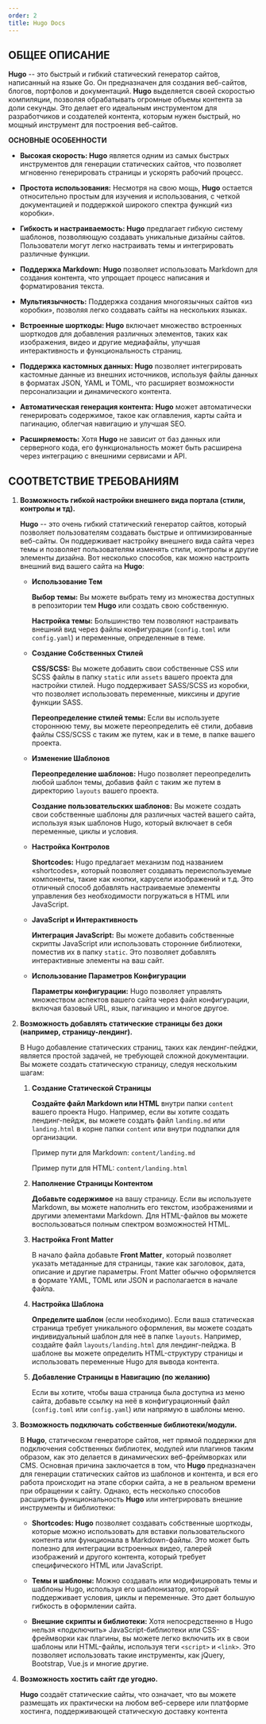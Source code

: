 ```yaml
---
order: 2
title: Hugo Docs
---
```


## ОБЩЕЕ ОПИСАНИЕ

**Hugo** -- это быстрый и гибкий статический генератор сайтов, написанный на языке Go. Он предназначен для создания веб-сайтов, блогов, портфолов и документаций. **Hugo** выделяется своей скоростью компиляции, позволяя обрабатывать огромные объемы контента за доли секунды. Это делает его идеальным инструментом для разработчиков и создателей контента, которым нужен быстрый, но мощный инструмент для построения веб-сайтов.

**ОСНОВНЫЕ ОСОБЕННОСТИ**

-  **Высокая скорость: Hugo** является одним из самых быстрых инструментов для    генерации статических сайтов, что позволяет мгновенно генерировать страницы и    ускорять рабочий процесс.

-  **Простота использования:** Несмотря на свою мощь, **Hugo** остается относительно    простым для изучения и использования, с четкой документацией и поддержкой    широкого спектра функций «из коробки».

-  **Гибкость и настраиваемость: Hugo** предлагает гибкую систему шаблонов,    позволяющую создавать уникальные дизайны сайтов. Пользователи могут легко    настраивать темы и интегрировать различные функции.

-  **Поддержка Markdown:** **Hugo** позволяет использовать Markdown для создания    контента, что упрощает процесс написания и форматирования текста.

-  **Мультиязычность:** Поддержка создания многоязычных сайтов «из коробки»,    позволяя легко создавать сайты на нескольких языках.

-  **Встроенные шорткоды: Hugo** включает множество встроенных шорткодов для    добавления различных элементов, таких как изображения, видео и другие    медиафайлы, улучшая интерактивность и функциональность страниц.

-  **Поддержка кастомных данных: Hugo** позволяет интегрировать кастомные данные из    внешних источников, используя файлы данных в форматах JSON, YAML и TOML, что    расширяет возможности персонализации и динамического контента.

-  **Автоматическая генерация контента:** **Hugo** может автоматически генерировать    содержимое, такое как оглавления, карты сайта и пагинацию, облегчая навигацию    и улучшая SEO.

-  **Расширяемость:** Хотя **Hugo** не зависит от баз данных или серверного кода, его    функциональность может быть расширена через интеграцию с внешними сервисами и    API.

## СООТВЕТСТВИЕ ТРЕБОВАНИЯМ

1. **Возможность гибкой настройки внешнего вида портала (стили, контролы и тд).**

   **Hugo** -- это очень гибкий статический генератор сайтов, который позволяет пользователям создавать быстрые и оптимизированные веб-сайты. Он поддерживает настройку внешнего вида сайта через темы и позволяет пользователям изменять стили, контролы и другие элементы дизайна. Вот несколько способов, как можно настроить внешний вид вашего сайта на **Hugo**:

   -  **Использование Тем**

      **Выбор темы:** Вы можете выбрать тему из множества доступных в репозитории тем **Hugo** или создать свою собственную.

      **Настройка темы:** Большинство тем позволяют настраивать внешний вид через файлы конфигурации (`config.toml` или `config.yaml`) и переменные, определенные в теме.

   -  **Создание Собственных Стилей**

      **CSS/SCSS:** Вы можете добавить свои собственные CSS или SCSS файлы в папку `static` или `assets` вашего проекта для настройки стилей. Hugo поддерживает SASS/SCSS из коробки, что позволяет использовать переменные, миксины и другие функции SASS.

      **Переопределение стилей темы:** Если вы используете стороннюю тему, вы можете переопределить её стили, добавив файлы CSS/SCSS с таким же путем, как и в теме, в папке вашего проекта.

   -  **Изменение Шаблонов**

      **Переопределение шаблонов:** Hugo позволяет переопределить любой шаблон темы, добавив файл с таким же путем в директорию `layouts` вашего проекта.

      **Создание пользовательских шаблонов:** Вы можете создать свои собственные шаблоны для различных частей вашего сайта, используя язык шаблонов Hugo, который включает в себя переменные, циклы и условия.

   -  **Настройка Контролов**

      **Shortcodes:** Hugo предлагает механизм под названием «shortcodes», который позволяет создавать переиспользуемые компоненты, такие как кнопки, карусели изображений и т.д. Это отличный способ добавлять настраиваемые элементы управления без необходимости погружаться в HTML или JavaScript.

   -  **JavaScript и Интерактивность**

      **Интеграция JavaScript:** Вы можете добавить собственные скрипты JavaScript или использовать сторонние библиотеки, поместив их в папку `static`. Это позволяет добавлять интерактивные элементы на ваш сайт.

   -  **Использование Параметров Конфигурации**

      **Параметры конфигурации:** Hugo позволяет управлять множеством аспектов вашего сайта через файл конфигурации, включая базовый URL, язык, пагинацию и многое другое.

2. **Возможность добавлять статические страницы без доки (например,     страницу-лендинг).**

   В Hugo добавление статических страниц, таких как лендинг-пейджи, является простой задачей, не требующей сложной документации. Вы можете создать статическую страницу, следуя нескольким шагам:

   1. **Создание Статической Страницы**

      **Создайте файл Markdown или HTML** внутри папки `content` вашего проекта Hugo. Например, если вы хотите создать лендинг-пейдж, вы можете создать файл `landing.md` или `landing.html` в корне папки `content` или внутри подпапки для организации.

      Пример пути для Markdown: `content/landing.md`

      Пример пути для HTML: `content/landing.html`

   2. **Наполнение Страницы Контентом**

      **Добавьте содержимое** на вашу страницу. Если вы используете Markdown, вы можете наполнить его текстом, изображениями и другими элементами Markdown. Для HTML-файлов вы можете воспользоваться полным спектром возможностей HTML.

   3. **Настройка Front Matter**

      В начало файла добавьте **Front Matter**, который позволяет указать метаданные для страницы, такие как заголовок, дата, описание и другие параметры. Front Matter обычно оформляется в формате YAML, TOML или JSON и располагается в начале файла.

   4. **Настройка Шаблона**

      **Определите шаблон** (если необходимо). Если ваша статическая страница требует уникального оформления, вы можете создать индивидуальный шаблон для неё в папке `layouts`. Например, создайте файл `layouts/landing.html` для лендинг-пейджа. В шаблоне вы можете определить HTML-структуру страницы и использовать переменные Hugo для вывода контента.

   5. **Добавление Страницы в Навигацию (по желанию)**

      Если вы хотите, чтобы ваша страница была доступна из меню сайта, добавьте ссылку на неё в конфигурационный файл (`config.toml` или `config.yaml`) или напрямую в шаблоны меню.

3. **Возможность подключать собственные библиотеки/модули.**

   В **Hugo**, статическом генераторе сайтов, нет прямой поддержки для подключения     собственных библиотек, модулей или плагинов таким образом, как это делается     в динамических веб-фреймворках или CMS. Основная причина заключается в том,     что **Hugo** предназначен для генерации статических сайтов из шаблонов и     контента, и вся его работа происходит на этапе сборки сайта, а не в реальном     времени при обращении к сайту.          Однако, есть несколько способов расширить функциональность **Hugo** или     интегрировать внешние инструменты и библиотеки:

   -  **Shortcodes: Hugo** позволяет создавать собственные шорткоды, которые можно       использовать для вставки пользовательского контента или функционала в       Markdown-файлы. Это может быть полезно для интеграции встроенных видео,       галерей изображений и другого контента, который требует специфического       HTML или JavaScript.

   -  **Темы и шаблоны:** Можно создавать или модифицировать темы и шаблоны Hugo,       используя его шаблонизатор, который поддерживает условия, циклы и       переменные. Это дает большую гибкость в оформлении сайта.

   -  **Внешние скрипты и библиотеки:** Хотя непосредственно в Hugo нельзя       «подключить» JavaScript-библиотеки или CSS-фреймворки как плагины, вы       можете легко включить их в свои шаблоны или HTML-файлы, используя теги       `<script>` и `<link>`. Это позволяет использовать такие инструменты, как       jQuery, Bootstrap, Vue.js и многие другие.

4. **Возможность хостить сайт где угодно.**

   **Hugo** создаёт статические сайты, что означает, что вы можете размещать их     практически на любом веб-сервере или платформе хостинга, поддерживающей     статическую доставку контента